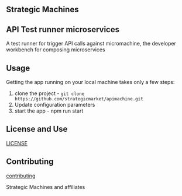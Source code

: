 ## Strategic Machines

## API Test runner microservices

A test runner for trigger API calls against micromachine, the developer workbench for composing microservices


## Usage

Getting the app running on your local machine takes only a few steps:

1. clone the project - `git clone https://github.com/strategicmarket/apimachine.git`
3. Update configuration parameters
4. start the app - npm run start

## License and Use
 [LICENSE](./LICENSE.txt)

## Contributing
 [contributing](.github/CONTRIBUTING.md)

Strategic Machines and affiliates
